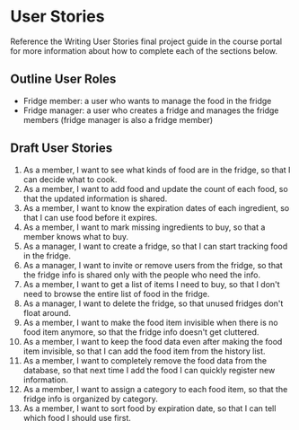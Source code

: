 # User Stories

Reference the Writing User Stories final project guide in the course portal for more information about how to complete each of the sections below.

## Outline User Roles

- Fridge member: a user who wants to manage the food in the fridge
- Fridge manager: a user who creates a fridge and manages the fridge members (fridge manager is also a fridge member)

## Draft User Stories

1. As a member, I want to see what kinds of food are in the fridge, so that I can decide what to cook.
2. As a member, I want to add food and update the count of each food, so that the updated information is shared.
3. As a member, I want to know the expiration dates of each ingredient, so that I can use food before it expires.
4. As a member, I want to mark missing ingredients to buy, so that a member knows what to buy.
5. As a manager, I want to create a fridge, so that I can start tracking food in the fridge.
6. As a manager, I want to invite or remove users from the fridge, so that the fridge info is shared only with the people who need the info.
7. As a member, I want to get a list of items I need to buy, so that I don't need to browse the entire list of food in the fridge.
8. As a manager, I want to delete the fridge, so that unused fridges don't float around.
9. As a member, I want to make the food item invisible when there is no food item anymore, so that the fridge info doesn't get cluttered.
10. As a member, I want to keep the food data even after making the food item invisible, so that I can add the food item from the history list.
11. As a member, I want to completely remove the food data from the database, so that next time I add the food I can quickly register new information.
12. As a member, I want to assign a category to each food item, so that the fridge info is organized by category.
13. As a member, I want to sort food by expiration date, so that I can tell which food I should use first.
